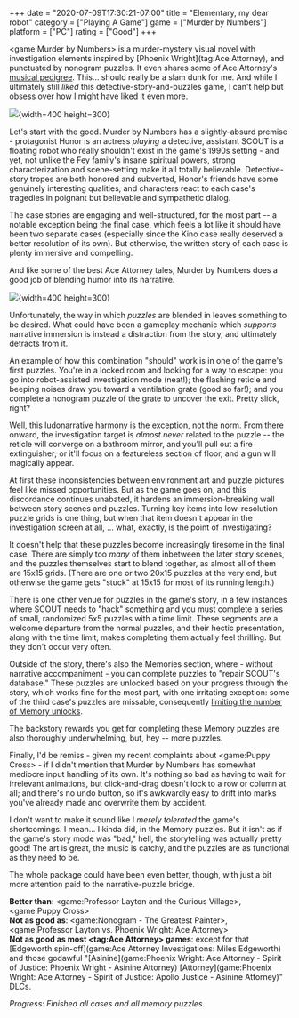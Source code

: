 +++
date = "2020-07-09T17:30:21-07:00"
title = "Elementary, my dear robot"
category = ["Playing A Game"]
game = ["Murder by Numbers"]
platform = ["PC"]
rating = ["Good"]
+++

<game:Murder by Numbers> is a murder-mystery visual novel with investigation elements inspired by [Phoenix Wright](tag:Ace Attorney), and punctuated by nonogram puzzles.  It even shares some of Ace Attorney's <a href="https://aceattorney.fandom.com/wiki/Masakazu_Sugimori">musical pedigree</a>.  This... should really be a slam dunk for me.  And while I ultimately still <i>liked</i> this detective-story-and-puzzles game, I can't help but obsess over how I might have liked it even more.

![](%site.BaseURL%murderbynumbers_nerd.jpg){width=400 height=300}

Let's start with the good.  Murder by Numbers has a slightly-absurd premise - protagonist Honor is an actress <i>playing</i> a detective, assistant SCOUT is a floating robot who really shouldn't exist in the game's 1990s setting - and yet, not unlike the Fey family's insane spiritual powers, strong characterization and scene-setting make it all totally believable.  Detective-story tropes are both honored and subverted, Honor's friends have some genuinely interesting qualities, and characters react to each case's tragedies in poignant but believable and sympathetic dialog.

The case stories are engaging and well-structured, for the most part -- a notable exception being the final case, which feels a lot like it should have been two separate cases (especially since the Kino case really deserved a better resolution of its own).  But otherwise, the written story of each case is plenty immersive and compelling.

And like some of the best Ace Attorney tales, Murder by Numbers does a good job of blending humor into its narrative.

![](%site.BaseURL%murderbynumbers_rs232.jpg){width=400 height=300}

Unfortunately, the way in which <i>puzzles</i> are blended in leaves something to be desired.  What could have been a gameplay mechanic which <i>supports</i> narrative immersion is instead a distraction from the story, and ultimately detracts from it.

An example of how this combination "should" work is in one of the game's first puzzles.  You're in a locked room and looking for a way to escape: you go into robot-assisted investigation mode (neat!); the flashing reticle and beeping noises draw you toward a ventilation grate (good so far!); and you complete a nonogram puzzle of the grate to uncover the exit.  Pretty slick, right?

Well, this ludonarrative harmony is the exception, not the norm.  From there onward, the investigation target is <i>almost never</i> related to the puzzle -- the reticle will converge on a bathroom mirror, and you'll pull out a fire extinguisher; or it'll focus on a featureless section of floor, and a gun will magically appear.

At first these inconsistencies between environment art and puzzle pictures feel like missed opportunities.  But as the game goes on, and this discordance continues unabated, it hardens an immersion-breaking wall between story scenes and puzzles.  Turning key items into low-resolution puzzle grids is one thing, but when that item doesn't appear in the investigation screen at all, ... what, exactly, is the point of investigating?

It doesn't help that these puzzles become increasingly tiresome in the final case.  There are simply too <i>many</i> of them inbetween the later story scenes, and the puzzles themselves start to blend together, as almost all of them are 15x15 grids.  (There are one or two 20x15 puzzles at the very end, but otherwise the game gets "stuck" at 15x15 for most of its running length.)

There is one other venue for puzzles in the game's story, in a few instances where SCOUT needs to "hack" something and you must complete a series of small, randomized 5x5 puzzles with a time limit.  These segments are a welcome departure from the normal puzzles, and their hectic presentation, along with the time limit, makes completing them actually feel thrilling.  But they don't occur very often.

Outside of the story, there's also the Memories section, where - without narrative accompaniment - you can complete puzzles to "repair SCOUT's database."  These puzzles are unlocked based on your progress through the story, which works fine for the most part, with one irritating exception: some of the third case's puzzles are missable, consequently <a href="https://steamcommunity.com/app/1140290/discussions/0/1744521326157934434/">limiting the number of Memory unlocks</a>.

The backstory rewards you get for completing these Memory puzzles are also thoroughly underwhelming, but, hey -- more puzzles.

Finally, I'd be remiss - given my recent complaints about <game:Puppy Cross> - if I didn't mention that Murder by Numbers has somewhat mediocre input handling of its own.  It's nothing so bad as having to wait for irrelevant animations, but click-and-drag doesn't lock to a row or column at all; and there's no undo button, so it's awkwardly easy to drift into marks you've already made and overwrite them by accident.

I don't want to make it sound like I <i>merely tolerated</i> the game's shortcomings.  I mean... I kinda did, in the Memory puzzles.  But it isn't as if the game's story mode was "bad," hell, the storytelling was actually pretty good!  The art is great, the music is catchy, and the puzzles are as functional as they need to be.

The whole package could have been even better, though, with just a bit more attention paid to the narrative-puzzle bridge.

<b>Better than</b>: <game:Professor Layton and the Curious Village>, <game:Puppy Cross>  
<b>Not as good as</b>: <game:Nonogram - The Greatest Painter>, <game:Professor Layton vs. Phoenix Wright: Ace Attorney>  
<b>Not as good as most <tag:Ace Attorney> games</b>: except for that [Edgeworth spin-off](game:Ace Attorney Investigations: Miles Edgeworth) and those godawful "[Asinine](game:Phoenix Wright: Ace Attorney - Spirit of Justice: Phoenix Wright - Asinine Attorney) [Attorney](game:Phoenix Wright: Ace Attorney - Spirit of Justice: Apollo Justice - Asinine Attorney)" DLCs.

<i>Progress: Finished all cases and all memory puzzles.</i>

